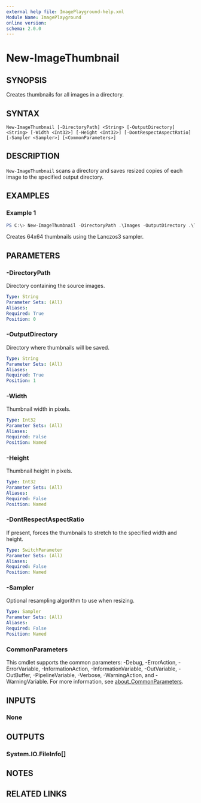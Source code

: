 ```yaml
---
external help file: ImagePlayground-help.xml
Module Name: ImagePlayground
online version:
schema: 2.0.0
---
```


# New-ImageThumbnail

## SYNOPSIS
Creates thumbnails for all images in a directory.

## SYNTAX
```
New-ImageThumbnail [-DirectoryPath] <String> [-OutputDirectory] <String> [-Width <Int32>] [-Height <Int32>] [-DontRespectAspectRatio] [-Sampler <Sampler>] [<CommonParameters>]
```

## DESCRIPTION
`New-ImageThumbnail` scans a directory and saves resized copies of each image to the specified output directory.

## EXAMPLES

### Example 1
```powershell
PS C:\> New-ImageThumbnail -DirectoryPath .\Images -OutputDirectory .\Thumbs -Width 64 -Height 64 -Sampler Lanczos3
```
Creates 64x64 thumbnails using the Lanczos3 sampler.

## PARAMETERS

### -DirectoryPath
Directory containing the source images.

```yaml
Type: String
Parameter Sets: (All)
Aliases:
Required: True
Position: 0
```

### -OutputDirectory
Directory where thumbnails will be saved.

```yaml
Type: String
Parameter Sets: (All)
Aliases:
Required: True
Position: 1
```

### -Width
Thumbnail width in pixels.

```yaml
Type: Int32
Parameter Sets: (All)
Aliases:
Required: False
Position: Named
```

### -Height
Thumbnail height in pixels.

```yaml
Type: Int32
Parameter Sets: (All)
Aliases:
Required: False
Position: Named
```

### -DontRespectAspectRatio
If present, forces the thumbnails to stretch to the specified width and height.

```yaml
Type: SwitchParameter
Parameter Sets: (All)
Aliases:
Required: False
Position: Named
```

### -Sampler
Optional resampling algorithm to use when resizing.

```yaml
Type: Sampler
Parameter Sets: (All)
Aliases:
Required: False
Position: Named
```

### CommonParameters
This cmdlet supports the common parameters: -Debug, -ErrorAction, -ErrorVariable, -InformationAction, -InformationVariable, -OutVariable, -OutBuffer, -PipelineVariable, -Verbose, -WarningAction, and -WarningVariable. For more information, see [about_CommonParameters](http://go.microsoft.com/fwlink/?LinkID=113216).

## INPUTS

### None

## OUTPUTS

### System.IO.FileInfo[]
## NOTES

## RELATED LINKS
